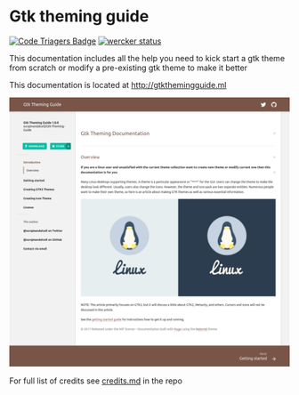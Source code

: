 # Gtk theming guide

[![Code Triagers Badge](https://www.codetriage.com/surajmandalcell/gtk-theming-guide/badges/users.svg)](https://www.codetriage.com/surajmandalcell/gtk-theming-guide)
[![wercker status](https://app.wercker.com/status/287c6590690fc1dbb81d924625c9c1b1/s/master "wercker status")](https://app.wercker.com/project/byKey/287c6590690fc1dbb81d924625c9c1b1)

This documentation includes all the help you need to kick start a gtk theme from scratch or modify a pre-existing gtk theme to make it better

This documentation is located at http://gtkthemingguide.ml

![](docs/img/thumbnail.png)

For full list of credits see [credits.md](credits.md) in the repo


